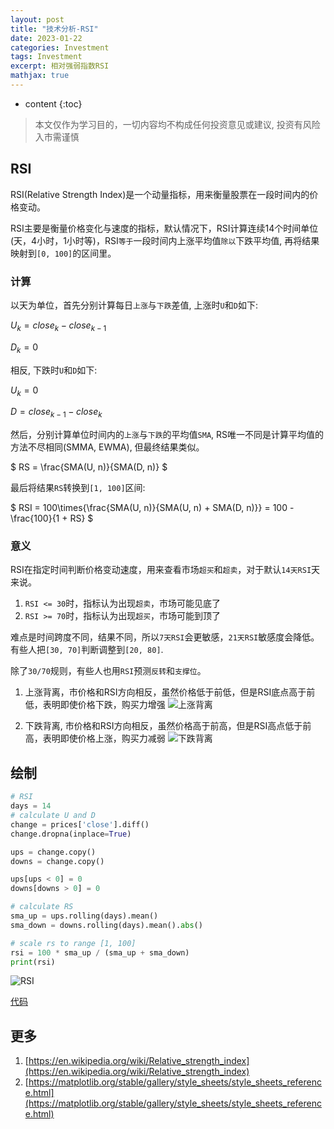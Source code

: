 ```yaml
---
layout: post
title: "技术分析-RSI"
date: 2023-01-22
categories: Investment
tags: Investment
excerpt: 相对强弱指数RSI
mathjax: true
---
```


* content
{:toc}

> 本文仅作为学习目的，一切内容均不构成任何投资意见或建议, 投资有风险入市需谨慎

## RSI

RSI(Relative Strength Index)是一个动量指标，用来衡量股票在一段时间内的价格变动。

RSI主要是衡量价格变化与速度的指标，默认情况下，RSI计算连续14个时间单位(天，4小时，1小时等)，RSI`等于`一段时间内上涨平均值`除以`下跌平均值, 再将结果映射到`[0, 100]`的区间里。

### 计算

以天为单位，首先分别计算每日`上涨`与`下跌`差值, 上涨时`U`和`D`如下:

$U_k = close_k - close_{k-1}$

$D_k = 0$

相反, 下跌时`U`和`D`如下:

$U_k = 0$

$D=close_{k-1} - close_k$

然后，分别计算单位时间内的`上涨`与`下跌`的平均值`SMA`, RS唯一不同是计算平均值的方法不尽相同(SMMA, EWMA), 但最终结果类似。

$
RS = \frac{SMA(U, n)}{SMA(D, n)}
$

最后将结果`RS`转换到`[1, 100]`区间:

$
RSI = 100\times{\frac{SMA(U, n)}{SMA(U, n) + SMA(D, n)}}
= 100 - \frac{100}{1 + RS}
$

### 意义

RSI在指定时间判断价格变动速度，用来查看市场`超买`和`超卖`，对于默认`14天RSI`天来说。
1. `RSI <= 30`时，指标认为出现`超卖`，市场可能见底了
2. `RSI >= 70`时，指标认为出现`超买`，市场可能到顶了

难点是时间跨度不同，结果不同，所以`7天RSI`会更敏感，`21天RSI`敏感度会降低。有些人把`[30, 70]`判断调整到`[20, 80]`.

除了`30/70`规则，有些人也用`RSI`预测`反转`和`支撑位`。

1. 上涨背离，市价格和RSI方向相反，虽然价格低于前低，但是RSI底点高于前低，表明即使价格下跌，购买力增强
![上涨背离]({{site.static}}/images/investment-rsi-bullish-divergence.jpg)

2. 下跌背离, 市价格和RSI方向相反，虽然价格高于前高，但是RSI高点低于前高，表明即使价格上涨，购买力减弱
![下跌背离]({{site.static}}/images/investment-rsi-bearish-divergence.jpg)

## 绘制

```python
# RSI
days = 14
# calculate U and D
change = prices['close'].diff()
change.dropna(inplace=True)

ups = change.copy()
downs = change.copy()

ups[ups < 0] = 0
downs[downs > 0] = 0

# calculate RS
sma_up = ups.rolling(days).mean()
sma_down = downs.rolling(days).mean().abs()

# scale rs to range [1, 100]
rsi = 100 * sma_up / (sma_up + sma_down)
print(rsi)
```

![RSI]({{site.static}}/images/investment_lesson_02.png)

[代码](https://github.com/geemaple/learning/blob/main/learn_analysis/lesson-02-rsi.py)

## 更多

1. [https://en.wikipedia.org/wiki/Relative_strength_index](https://en.wikipedia.org/wiki/Relative_strength_index)
2. [https://matplotlib.org/stable/gallery/style_sheets/style_sheets_reference.html](https://matplotlib.org/stable/gallery/style_sheets/style_sheets_reference.html)